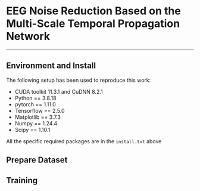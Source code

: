 # EEG Noise Reduction Based on the Multi-Scale Temporal Propagation Network
---
## Environment and Install
The following setup has been used to reproduce this work:
- CUDA toolkit 11.3.1 and CuDNN 8.2.1
- Python == 3.8.18
- pytorch == 1.11.0
- Tensorflow == 2.5.0
- Matplotlib == 3.7.3
- Numpy == 1.24.4
- Scipy == 1.10.1

All the specific required packages are in the `install.txt` above
## Prepare Dataset


## Training

